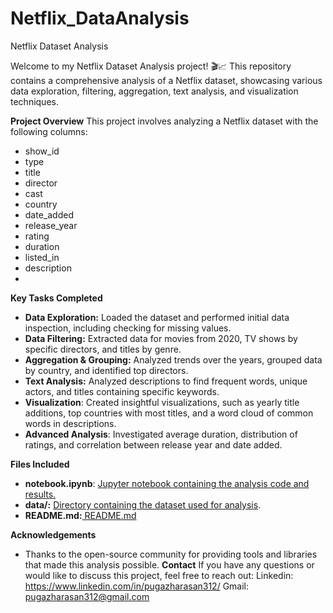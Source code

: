 # Netflix_DataAnalysis
Netflix Dataset Analysis

Welcome to my Netflix Dataset Analysis project! 🎬📈 This repository contains a comprehensive analysis of a Netflix dataset, showcasing various data exploration, filtering, aggregation, text analysis, and visualization techniques.

**Project Overview**
This project involves analyzing a Netflix dataset with the following columns:
- show_id
- type
- title
- director
- cast
- country
- date_added
- release_year
- rating
- duration
- listed_in
- description
- 
**Key Tasks Completed**
- **Data Exploration:** Loaded the dataset and performed initial data inspection, including checking for missing values.
- **Data Filtering:** Extracted data for movies from 2020, TV shows by specific directors, and titles by genre.
- **Aggregation & Grouping:** Analyzed trends over the years, grouped data by country, and identified top directors.
- **Text Analysis:** Analyzed descriptions to find frequent words, unique actors, and titles containing specific keywords.
- **Visualization**: Created insightful visualizations, such as yearly title additions, top countries with most titles, and a word cloud of common words in descriptions.
- **Advanced Analysis**: Investigated average duration, distribution of ratings, and correlation between release year and date added.

**Files Included**
- **notebook.ipynb**: [Jupyter notebook containing the analysis code and results.](https://github.com/pugazharasan007/Netflix_DataAnalysis/blob/main/Netflix_.ipynb)
- **data/:** [Directory containing the dataset used for analysis](https://github.com/pugazharasan007/Netflix_DataAnalysis/blob/main/Netflix%20Data.xls).
- **README.md:**[ README.md](https://github.com/pugazharasan007/Netflix_DataAnalysis/blob/main/README.md)

**Acknowledgements**
- Thanks to the open-source community for providing tools and libraries that made this analysis possible.
**Contact**
If you have any questions or would like to discuss this project, feel free to reach out:
Linkedin: https://www.linkedin.com/in/pugazharasan312/
Gmail: pugazharasan312@gmail.com

